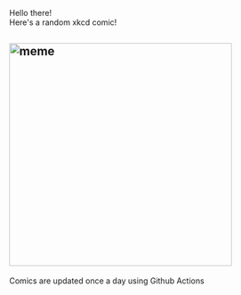Hello there! <br>Here's a random xkcd comic!<br>
## <img src="https://imgs.xkcd.com/comics/julia_stiles.jpg" alt="meme" width="400"/><br>
Comics are updated once a day using Github Actions